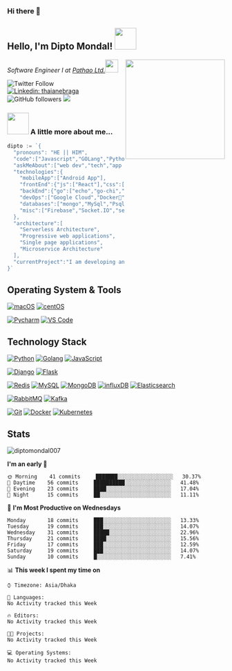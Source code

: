### Hi there 👋

<!--
**diptomondal007/diptomondal007** is a ✨ _special_ ✨ repository because its `README.md` (this file) appears on your GitHub profile.

Here are some ideas to get you started:

- 🔭 I’m currently working on ...
- 🌱 I’m currently learning ...
- 👯 I’m looking to collaborate on ...
- 🤔 I’m looking for help with ...
- 💬 Ask me about ...
- 📫 How to reach me: ...
- 😄 Pronouns: ...
- ⚡ Fun fact: ...
-->

<h2>Hello, I'm Dipto Mondal! <img src="https://media.giphy.com/media/12oufCB0MyZ1Go/giphy.gif" width="50"></h2>
<img align='right' src="https://media.giphy.com/media/MdA16VIoXKKxNE8Stk/giphy.gif" width="230">
<p><em>Software Engineer I at <a href="https://pathao.com/?lang=en">Pathao Ltd.</a><img src="https://media.giphy.com/media/WUlplcMpOCEmTGBtBW/giphy.gif" width="30"> 
</em></p>

![Twitter Follow](https://img.shields.io/twitter/follow/Dipto_Mondal007?label=Follow)
[![Linkedin: thaianebraga](https://img.shields.io/badge/-dipto-blue?style=flat-square&logo=Linkedin&logoColor=white&link=https://www.linkedin.com/in/dipto-mondal-807003181/)](https://www.linkedin.com/in/dipto-mondal-807003181/)
![GitHub followers](https://img.shields.io/github/followers/diptomondal007?label=Follow&style=social)
![](https://visitor-badge.glitch.me/badge?page_id=https://github.com/diptomondal007)

### <img src="http://www.pngall.com/wp-content/uploads/2/Dance-PNG.png" width="50"> A little more about me...  

```go
dipto := `{
  "pronouns": "HE || HIM",
  "code":["Javascript","GOLang","Python","Java","C", "C++"],
  "askMeAbout":["web dev","tech","app dev","movies", "AI", "ML"],
  "technologies":{
    "mobileApp":["Android App"],
    "frontEnd":{"js":["React"],"css":["materialize","bulma","bootstrap"]},
    "backEnd":{"go":["echo","go-chi","fast-http"],"python":["flask", "django"]},
    "devOps":["Google Cloud","Docker🐳","Kubernetes","Nginx"],
    "databases":["mongo","MySql","Psql"],
    "misc":["Firebase","Socket.IO","selenium","open-cv", "Web Socket", "WebRtc]
  },
  "architecture":[
    "Serverless Architecture",
    "Progressive web applications",
    "Single page applications",
    "Microservice Architecture"
  ],
  "currentProject":"I am developing an share market api and an app",
}`
```

## Operating System & Tools

[![macOS](https://img.shields.io/badge/macOS-Mojave-292e33?style=flat-square&logo=apple&logoColor=ffffff)](https://www.apple.com/macos/mojave/)
[![centOS](https://img.shields.io/badge/CentOS-7.0-blue?style=flat-square&logo=CentOS&logoColor=262577)](https://www.centos.org/)

[![Pycharm](https://img.shields.io/badge/IDE-PyCharm-yellow?style=flat-square&logo=JetBrains)](https://www.jetbrains.com/pycharm/)
[![VS Code](https://img.shields.io/badge/IDE-VSCode-%23007ACC?style=flat-square&logo=Visual-studio-code)](https://code.visualstudio.com/)

## Technology Stack

[![Python](https://img.shields.io/badge/-Python-3776AB?style=flat-square&logo=python&logoColor=ffffff)](https://www.python.org/)
[![Golang](https://img.shields.io/badge/-Golang-00ADD8?style=flat-square&logo=go&logoColor=ffffff)](https://golang.org/)
[![JavaScript](https://img.shields.io/badge/-JavaScript-%23F7DF1C?style=flat-square&logo=javascript&logoColor=000000&labelColor=%23F7DF1C&color=%23FFCE5A)](https://www.javascript.com/)

[![Django](https://img.shields.io/badge/-Django-092E20?style=flat-square&logo=Django&logoColor=ffffff)](https://www.djangoproject.com/)
[![Flask](https://img.shields.io/badge/-Flask-000000?style=flat-square&logo=Flask&logoColor=ffffff)](https://flask.palletsprojects.com/)

[![Redis](https://img.shields.io/badge/-Redis-DC382D?style=flat-square&logo=Redis&logoColor=ffffff)](https://redis.io/)
[![MySQL](https://img.shields.io/badge/-MySQL-4479A1?style=flat-square&logo=MySQL&logoColor=ffffff)](https://www.mysql.com/)
[![MongoDB](https://img.shields.io/badge/-MongoDB-47A248?style=flat-square&logo=MongoDB&logoColor=ffffff)](https://www.mongodb.com/)
[![influxDB](https://img.shields.io/badge/-influxDB-22ADF6?style=flat-square&logo=influxDB&logoColor=ffffff)](https://www.influxdata.com/)
[![Elasticsearch](https://img.shields.io/badge/-Elasticsearch-005571?style=flat-square&logo=Elasticsearch&logoColor=ffffff)](https://www.elastic.co/)

[![RabbitMQ](https://img.shields.io/badge/-RabbitMQ-FF6600?style=flat-square&logo=RabbitMQ&logoColor=ffffff)](https://www.rabbitmq.com/)
[![Kafka](https://img.shields.io/badge/-Kafka-000000?style=flat-square&logo=Apache%20kafka&logoColor=ffffff)](https://kafka.apache.org/)

[![Git](https://img.shields.io/badge/-Git-%23F05032?style=flat-square&logo=git&logoColor=%23ffffff)](https://git-scm.com/)
[![Docker](https://img.shields.io/badge/-Docker-2496ED?style=flat-square&logo=docker&logoColor=ffffff)](https://www.docker.com/)
[![Kubernetes](https://img.shields.io/badge/-Kubernetes-326CE5?style=flat-square&logo=Kubernetes&logoColor=ffffff)](https://kubernetes.io/)

## Stats

<p><img src="https://github-readme-stats.vercel.app/api?username=diptomondal007&show_icons=true&theme=default" alt="diptomondal007" /></p>

<!--START_SECTION:waka-->
**I'm an early 🐤** 

```text
🌞 Morning    41 commits     ███████░░░░░░░░░░░░░░░░░░   30.37% 
🌆 Daytime    56 commits     ██████████░░░░░░░░░░░░░░░   41.48% 
🌃 Evening    23 commits     ████░░░░░░░░░░░░░░░░░░░░░   17.04% 
🌙 Night      15 commits     ██░░░░░░░░░░░░░░░░░░░░░░░   11.11%

```
📅 **I'm Most Productive on Wednesdays** 

```text
Monday       18 commits     ███░░░░░░░░░░░░░░░░░░░░░░   13.33% 
Tuesday      19 commits     ███░░░░░░░░░░░░░░░░░░░░░░   14.07% 
Wednesday    31 commits     █████░░░░░░░░░░░░░░░░░░░░   22.96% 
Thursday     21 commits     ████░░░░░░░░░░░░░░░░░░░░░   15.56% 
Friday       17 commits     ███░░░░░░░░░░░░░░░░░░░░░░   12.59% 
Saturday     19 commits     ███░░░░░░░░░░░░░░░░░░░░░░   14.07% 
Sunday       10 commits     █░░░░░░░░░░░░░░░░░░░░░░░░   7.41%

```


📊 **This week I spent my time on** 

```text
⌚︎ Timezone: Asia/Dhaka

💬 Languages: 
No Activity tracked this Week

🔥 Editors: 
No Activity tracked this Week

🐱‍💻 Projects: 
No Activity tracked this Week

💻 Operating Systems: 
No Activity tracked this Week

```


<!--END_SECTION:waka-->
